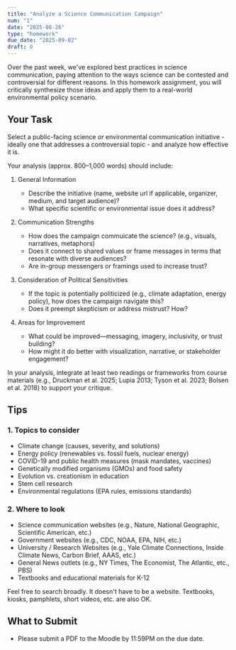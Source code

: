 ```yaml
---
title: "Analyze a Science Communication Campaign"
num: "1"
date: "2025-08-26"
type: "homework"
due_date: "2025-09-02"
draft: 0
---
```


Over the past week, we've explored best practices in science communication, paying attention to the ways science can be contested and controversial for different reasons. In this homework assignment, you will critically synthesize those ideas and apply them to a real-world environmental policy scenario.

## Your Task
Select a public-facing science *or* environmental communication initiative - ideally one that addresses a controversial topic - and analyze how effective it is.

Your analysis (approx. 800–1,000 words) should include:

1. General Information
    * Describe the initiative (name, website url if applicable, organizer, medium, and target audience)?
    * What specific scientific or environmental issue does it address?

1. Communication Strengths
    * How does the campaign commuicate the science? (e.g., visuals, narratives, metaphors)
    * Does it connect to shared values or frame messages in terms that resonate with diverse audiences?
    * Are in-group messengers or framings used to increase trust?

1. Consideration of Political Sensitivities
    * If the topic is potentially politicized (e.g., climate adaptation, energy policy), how does the campaign navigate this?
    * Does it preempt skepticism or address mistrust? How?

1. Areas for Improvement
    * What could be improved—messaging, imagery, inclusivity, or trust building?
    * How might it do better with visualization, narrative, or stakeholder engagement?

In your analysis, integrate at least two readings or frameworks from course materials (e.g., Druckman et al. 2025; Lupia 2013; Tyson et al. 2023; Bolsen et al. 2018) to support your critique.

## Tips

### 1. Topics to consider
* Climate change (causes, severity, and solutions)
* Energy policy (renewables vs. fossil fuels, nuclear energy)
* COVID-19 and public health measures (mask mandates, vaccines)
* Genetically modified organisms (GMOs) and food safety
* Evolution vs. creationism in education
* Stem cell research
* Environmental regulations (EPA rules, emissions standards)


### 2. Where to look
* Science communication websites (e.g., Nature, National Geographic, Scientific American, etc.)
* Government websites (e.g., CDC, NOAA, EPA, NIH, etc.)
* University / Research Websites (e.g., Yale Climate Connections, Inside Climate News, Carbon Brief, AAAS, etc.)
* General News outlets (e.g., NY Times, The Economist, The Atlantic, etc., PBS)
* Textbooks and educational materials for K-12

Feel free to search broadly. It doesn't have to be a website. Textbooks, kiosks, pamphlets, short videos, etc. are also OK.

## What to Submit
* Please submit a PDF to the Moodle by 11:59PM on the due date.